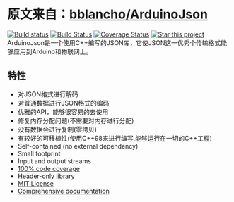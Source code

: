 # 原文来自：[bblancho/ArduinoJson](https://github.com/bblanchon/ArduinoJson)

[![Build status](https://ci.appveyor.com/api/projects/status/m7s53wav1l0abssg/branch/master?svg=true)](https://ci.appveyor.com/project/bblanchon/arduinojson/branch/master) [![Build Status](https://travis-ci.org/bblanchon/ArduinoJson.svg?branch=master)](https://travis-ci.org/bblanchon/ArduinoJson) [![Coverage Status](https://img.shields.io/coveralls/bblanchon/ArduinoJson.svg)](https://coveralls.io/r/bblanchon/ArduinoJson?branch=master) [![Star this project](http://githubbadges.com/star.svg?user=bblanchon&repo=ArduinoJson&style=flat&color=fff&background=007ec6)](https://github.com/bblanchon/ArduinoJson)
ArduinoJson是一个使用C++编写的JSON库，它使JSON这一优秀个传输格式能够应用到Arduino和物联网上。

## 特性

* 对JSON格式进行解码
* 对普通数据进行JSON格式的编码
* 优雅的API，能够很容易的去使用
* 修复内存分配问题(不需要对内存进行分配)
* 没有数据会进行复制(零拷贝)
* 有较好的可移植性(使用C++98来进行编写,能够运行在一切的C++工程)
* Self-contained (no external dependency)
* Small footprint
* Input and output streams
* [100% code coverage](https://coveralls.io/github/bblanchon/ArduinoJson)
* [Header-only library](https://en.wikipedia.org/wiki/Header-only)
* [MIT License](https://en.wikipedia.org/wiki/MIT_License)
* [Comprehensive documentation](https://arduinojson.org?utm_source=github&utm_medium=readme)
